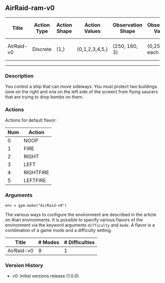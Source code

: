 AirRaid-ram-v0
---
|Title|Action Type|Action Shape|Action Values|Observation Shape|Observation Values|Average Total Reward|Import|
| ----------- | -----------| ----------- | -----------| ----------- | -----------| ----------- | -----------|
|AirRaid-v0|Discrete|(1,)|(0,1,2,3,4,5,)|(250, 160, 3)|(0,255) in each entry| |`from gym.envs.atari import environment`|
---

### Description
You control a ship that can move sideways. You must protect two buildings (one on the right and one on the left side of the screen) from 
flying saucers that are trying to drop bombs on them.

### Actions
Actions for default flavor:

| Num | Action                 |
|-----|------------------------|
| 0   | NOOP |
| 1   | FIRE |
| 2   | RIGHT |
| 3   | LEFT |
| 4   | RIGHTFIRE |
| 5   | LEFTFIRE |


### Arguments

```
env = gym.make("AirRaid-v0")
```

The various ways to configure the environment are described in the article on Atari environments.
It is possible to specify various flavors of the environment via the keyword arguments `difficulty` and `mode`. 
A flavor is a combination of a game mode and a difficulty setting.

|Title|# Modes|# Difficulties|
| ----------- | ----------- | -----------|
|AirRaid-v0|9|1|

### Version History

* v0: Initial versions release (1.0.0)
